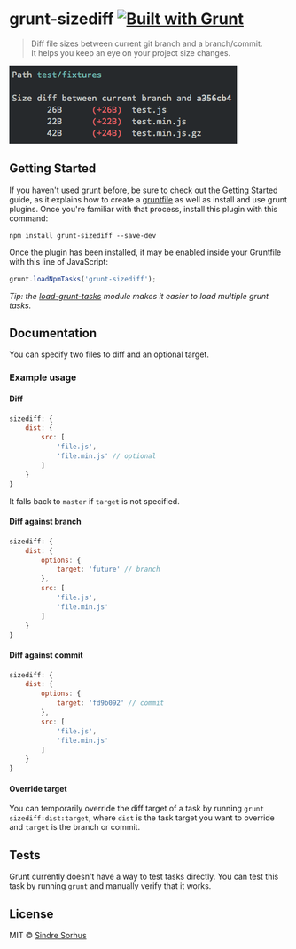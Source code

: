 # grunt-sizediff [![Built with Grunt](https://cdn.gruntjs.com/builtwith.png)](http://gruntjs.com/)

> Diff file sizes between current git branch and a branch/commit.  
> It helps you keep an eye on your project size changes.

![screenshot](screenshot.png)


## Getting Started

If you haven't used [grunt][] before, be sure to check out the [Getting Started][] guide, as it explains how to create a [gruntfile][Getting Started] as well as install and use grunt plugins. Once you're familiar with that process, install this plugin with this command:

```shell
npm install grunt-sizediff --save-dev
```

Once the plugin has been installed, it may be enabled inside your Gruntfile with this line of JavaScript:

```js
grunt.loadNpmTasks('grunt-sizediff');
```

*Tip: the [load-grunt-tasks](https://github.com/sindresorhus/load-grunt-tasks) module makes it easier to load multiple grunt tasks.*


[grunt]: http://gruntjs.com
[Getting Started]: https://github.com/gruntjs/grunt/wiki/Getting-started


## Documentation

You can specify two files to diff and an optional target.


### Example usage


#### Diff

```javascript
sizediff: {
	dist: {
		src: [
			'file.js',
			'file.min.js' // optional
		]
	}
}
```

It falls back to `master` if `target` is not specified.


#### Diff against branch

```javascript
sizediff: {
	dist: {
		options: {
			target: 'future' // branch
		},
		src: [
			'file.js',
			'file.min.js'
		]
	}
}
```


#### Diff against commit

```javascript
sizediff: {
	dist: {
		options: {
			target: 'fd9b092' // commit
		},
		src: [
			'file.js',
			'file.min.js'
		]
	}
}
```

#### Override target

You can temporarily override the diff target of a task by running `grunt sizediff:dist:target`, where `dist` is the task target you want to override and `target` is the branch or commit.


## Tests

Grunt currently doesn't have a way to test tasks directly. You can test this task by running `grunt` and manually verify that it works.


## License

MIT © [Sindre Sorhus](http://sindresorhus.com)
